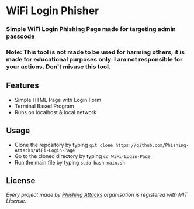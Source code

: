 # WiFi Login Phisher
### Simple WiFi Login Phishing Page made for targeting  admin passcode

### Note: This tool is not made to be used for harming others, it is made for educational purposes only. I am not responsible for your actions. Don't misuse this tool.

## Features

 - Simple HTML Page with Login Form
 - Terminal Based Program
 - Runs on localhost & local network
 
## Usage
 - Clone the repository by typing `git clone https://github.com/Phishing-Attacks/WiFi-Login-Page`
 - Go to the cloned directory by typing `cd WiFi-Login-Page`
 - Run the main file by typing `sudo bash main.sh`

## License
*Every project made by [Phishing Attacks](https://github.com/Phishing-Attacks) organisation is registered with MIT License.*
